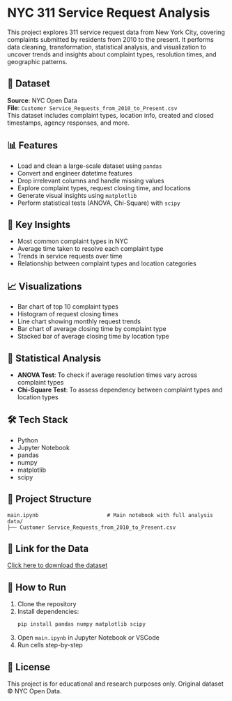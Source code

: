 # NYC 311 Service Request Analysis

This project explores 311 service request data from New York City, covering complaints submitted by residents from 2010 to the present. It performs data cleaning, transformation, statistical analysis, and visualization to uncover trends and insights about complaint types, resolution times, and geographic patterns.

## 📁 Dataset

**Source**: NYC Open Data  
**File**: `Customer Service_Requests_from_2010_to_Present.csv`  
This dataset includes complaint types, location info, created and closed timestamps, agency responses, and more.

## 📊 Features

- Load and clean a large-scale dataset using `pandas`
- Convert and engineer datetime features
- Drop irrelevant columns and handle missing values
- Explore complaint types, request closing time, and locations
- Generate visual insights using `matplotlib`
- Perform statistical tests (ANOVA, Chi-Square) with `scipy`

## 📌 Key Insights

- Most common complaint types in NYC
- Average time taken to resolve each complaint type
- Trends in service requests over time
- Relationship between complaint types and location categories

## 📈 Visualizations

- Bar chart of top 10 complaint types
- Histogram of request closing times
- Line chart showing monthly request trends
- Bar chart of average closing time by complaint type
- Stacked bar of average closing time by location type

## 🧪 Statistical Analysis

- **ANOVA Test**: To check if average resolution times vary across complaint types
- **Chi-Square Test**: To assess dependency between complaint types and location types

## 🛠 Tech Stack

- Python
- Jupyter Notebook
- pandas
- numpy
- matplotlib
- scipy

## 📂 Project Structure

```
main.ipynb                      # Main notebook with full analysis
data/
├── Customer Service_Requests_from_2010_to_Present.csv
```

## 📂 Link for the Data
[Click here to download the dataset](https://www.dropbox.com/scl/fo/s42jh8gl4go3zugkv35hq/ALmOdUlSyX3WP-4t-kRTro4?rlkey=mdapp4glk5wyzeku6e5vkizxr&st=pndtcplt&dl=0)


## 🚀 How to Run

1. Clone the repository
2. Install dependencies:  
   ```bash
   pip install pandas numpy matplotlib scipy
   ```
3. Open `main.ipynb` in Jupyter Notebook or VSCode
4. Run cells step-by-step

## 📝 License

This project is for educational and research purposes only. Original dataset © NYC Open Data.


